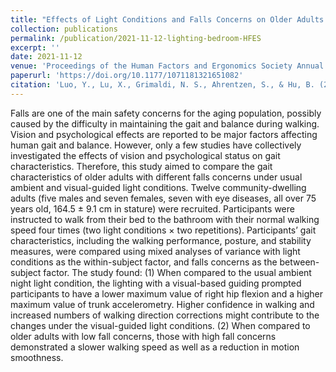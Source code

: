 ```yaml
---
title: "Effects of Light Conditions and Falls Concerns on Older Adults’ Gait Characteristics: A Preliminary Study"
collection: publications
permalink: /publication/2021-11-12-lighting-bedroom-HFES
excerpt: ''
date: 2021-11-12
venue: 'Proceedings of the Human Factors and Ergonomics Society Annual Meeting'
paperurl: 'https://doi.org/10.1177/1071181321651082'
citation: 'Luo, Y., Lu, X., Grimaldi, N. S., Ahrentzen, S., & Hu, B. (2021). Effects of Light Conditions and Falls Concerns on Older Adults’ Gait Characteristics: A Preliminary Study. Proceedings of the Human Factors and Ergonomics Society Annual Meeting, 65(1), 1332–1336.'
---
```


Falls are one of the main safety concerns for the aging population, possibly caused by the difficulty in maintaining the gait and balance during walking. Vision and psychological effects are reported to be major factors affecting human gait and balance. However, only a few studies have collectively investigated the effects of vision and psychological status on gait characteristics. Therefore, this study aimed to compare the gait characteristics of older adults with different falls concerns under usual ambient and visual-guided light conditions. Twelve community-dwelling adults (five males and seven females, seven with eye diseases, all over 75 years old, 164.5 ± 9.1 cm in stature) were recruited. Participants were instructed to walk from their bed to the bathroom with their normal walking speed four times (two light conditions × two repetitions). Participants’ gait characteristics, including the walking performance, posture, and stability measures, were compared using mixed analyses of variance with light conditions as the within-subject factor, and falls concerns as the between-subject factor. The study found: (1) When compared to the usual ambient night light condition, the lighting with a visual-based guiding prompted participants to have a lower maximum value of right hip flexion and a higher maximum value of trunk accelerometry. Higher confidence in walking and increased numbers of walking direction corrections might contribute to the changes under the visual-guided light conditions. (2) When compared to older adults with low fall concerns, those with high fall concerns demonstrated a slower walking speed as well as a reduction in motion smoothness.
